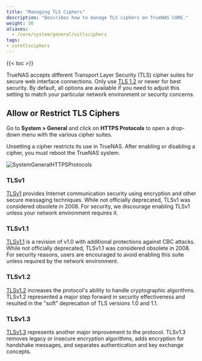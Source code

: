 ```yaml
---
title: "Managing TLS Ciphers"
description: "Describes how to manage TLS ciphers on TrueNAS CORE." 
weight: 30
aliases:
  - /core/system/general/uitlsciphers
tags:
- coretlsciphers
---
```


{{< toc >}}

TrueNAS accepts different Transport Layer Security (TLS) cipher suites for secure web interface connections.
Only use [TLS 1.2](https://tools.ietf.org/html/rfc5246) or newer for best security.
By default, all options are available if you need to adjust this setting to match your particular network environment or security concerns.

## Allow or Restrict TLS Ciphers

Go to **System > General** and click on **HTTPS Protocols** to open a drop-down menu with the various cipher suites.

Unsetting a cipher restricts its use in TrueNAS.
After enabling or disabling a cipher, you must reboot the TrueNAS system.

![SystemGeneralHTTPSProtocols](/images/CORE/System/SystemGeneralHTTPSProtocols.png "HTTPS Protocols")

### TLSv1
[TLSv1](https://tools.ietf.org/html/rfc2246) provides Internet communication security using encryption and other secure messaging techniques.
While not officially deprecated, TLSv1 was considered obsolete in 2008.
For security, we discourage enabling TLSv1 unless your network environment requires it.

### TLSv1.1
[TLSv1.1](https://tools.ietf.org/html/rfc4346) is a revision of v1.0 with additional protections against CBC attacks.
While not officially deprecated, TLSv1.1 was considered obsolete in 2008.
For security reasons, users are encouraged to avoid enabling this suite unless required by the network environment.

### TLSv1.2
[TLSv1.2](https://tools.ietf.org/html/rfc5246) increases the protocol's ability to handle cryptographic algorithms.
TLSv1.2 represented a major step forward in security effectiveness and resulted in the "soft" deprecation of TLS versions 1.0 and 1.1.

### TLSv1.3
[TLSv1.3](https://www.rfc-editor.org/rfc/rfc8446.html) represents another major improvement to the protocol.
TLSv1.3 removes legacy or insecure encryption algorithms, adds encryption for handshake messages, and separates authentication and key exchange concepts.  

